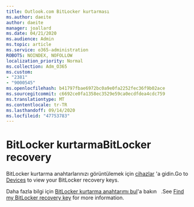 ```yaml
---
title: Outlook.com BitLocker kurtarması
ms.author: daeite
author: daeite
manager: joallard
ms.date: 04/21/2020
ms.audience: Admin
ms.topic: article
ms.service: o365-administration
ROBOTS: NOINDEX, NOFOLLOW
localization_priority: Normal
ms.collection: Adm_O365
ms.custom:
- "2381"
- "9000545"
ms.openlocfilehash: b41797fbae6972bc0a9e0fa2252fec36f9b02ace
ms.sourcegitcommit: c6692ce0fa1358ec3529e59ca0ecdfdea4cdc759
ms.translationtype: MT
ms.contentlocale: tr-TR
ms.lasthandoff: 09/14/2020
ms.locfileid: "47753783"
---
```

# <a name="bitlocker-recovery"></a><span data-ttu-id="097c2-102">BitLocker kurtarma</span><span class="sxs-lookup"><span data-stu-id="097c2-102">BitLocker recovery</span></span>

<span data-ttu-id="097c2-103">BitLocker kurtarma anahtarlarınızı görüntülemek için [cihazlar](https://account.microsoft.com/devices/recoverykey) 'a gidin.</span><span class="sxs-lookup"><span data-stu-id="097c2-103">Go to [Devices](https://account.microsoft.com/devices/recoverykey) to view your BitLocker recovery keys.</span></span>

<span data-ttu-id="097c2-104">Daha fazla bilgi için [BitLocker kurtarma anahtarımı bul](https://support.microsoft.com/help/4026181)'a bakın   .</span><span class="sxs-lookup"><span data-stu-id="097c2-104">See [Find my BitLocker recovery key](https://support.microsoft.com/help/4026181) for more information.</span></span>
